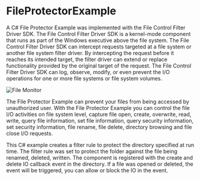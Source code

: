 # FileProtectorExample
 A C# File Protector Example was implemented with the File Control Filter Driver SDK. The File Control Filter Driver SDK is a kernel-mode component that runs as part of the Windows executive above the file system. The File Control Filter Driver SDK can intercept requests targeted at a file system or another file system filter driver. By intercepting the request before it reaches its intended target, the filter driver can extend or replace functionality provided by the original target of the request. The File Control Filter Driver SDK can log, observe, modify, or even prevent the I/O operations for one or more file systems or file system volumes.
 
![File Monitor](https://www.easefilter.com/Images/ControlFilter.png)

The File Protector Example can prevent your files from being accessed by unauthorized user. With the File Protector Example  you can control the file I/O activities on file system level, capture file open, create, overwrite, read, write, query file information, set file information, query security information, set security information, file rename, file delete, directory browsing and file close I/O requests.

This C# example creates a filter rule to protect the directory specified at run time. The filter rule was set to protect the folder against the file being renamed, deleted, written. The component is registered with the create and delete IO callback event in the directory. If a file was opened or deleted, the event will be triggered, you can allow or block the IO in the event.



